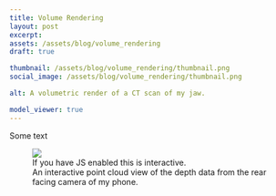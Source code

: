 ```yaml
---
title: Volume Rendering
layout: post
excerpt: 
assets: /assets/blog/volume_rendering
draft: true

thumbnail: /assets/blog/volume_rendering/thumbnail.png
social_image: /assets/blog/volume_rendering/thumbnail.png

alt: A volumetric render of a CT scan of my jaw.

model_viewer: true
---
```


Some text

<figure>
<img class="no-wc invertable" src="{{page.assets}}/billboard.png">
<volume-viewer model="{{page.assets}}/volume_scan.data.gz" model-metadata="{{page.assets}}/volume_scan_meta.json" camera = '{"type":"perspective","position":[-3.598,-0.4154,1.971],"rotation":[0.2078,-1.06,0.1819],"zoom":1,"target":[0,0,0]}'>
</volume-viewer>
<figcaption class="no-wc">If you have JS enabled this is interactive.</figcaption>
<figcaption class="has-wc">An interactive point cloud view of the depth data from the rear facing camera of my phone.</figcaption>
</figure>